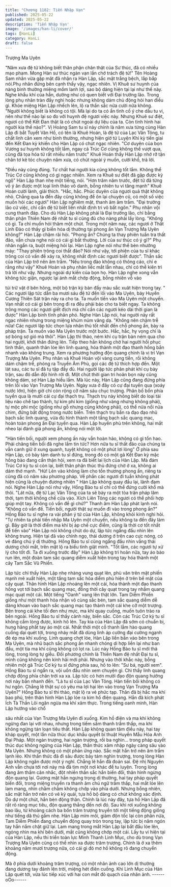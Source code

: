 ```yaml
---
title: "Chương 1182: Tiến Nhập Vạn"
published: 2025-05-22
updated: 2025-05-22
description: 'Tiến Nhập Vạn'
image: '/images/han-li/cover/'
tags: [HanLi]
category: HanLi
draft: false
---
```


Trượng Ma Uyên

"Năm xưa đệ tử không biết thân phận chân thật của Sư thúc, đã
có nhiều mạo phạm. Mong Hàn sư thúc ngàn vạn lần chớ trách đệ
tử!"
Tên Hoàng Sam nhân vừa gặp mặt đã nhận ra Hàn Lập, sắc mặt
trắng bệch, lắp bắp nói.Phụ nhân đứng bên cạnh thấy vậy, ngạc
nhiên. Vị Khuê sư huynh của nàng bình thường miệng mồm lanh
lợi, sao bộ dáng hiện tại lại như thế này. Nghe khẩu khí của hắn,
dường như có quen biết với Đại trưởng lão. Trong lòng phụ nhân
tràn đầy nghi hoặc nhưng không dám chủ động hỏi han điều gì.
Khóe miệng Hàn Lập nhếch lên, lộ ra thần sắc nửa cười nửa
không.
"Người không biết là không có tội. Mà lại do ta có ẩn tình cố ý che
dấu tu vi, nên như thế nào lại so đo với huynh đệ ngươi việc này.
Nhưng Khuê sư điệt, ngươi có thể Kết Đan thật là có chút ngoài
dự liệu của ta. Còn tình hình hai người kia thế nào?".
Vị Hoàng Sam tu sĩ này chính là năm xưa từng cùng Hàn Lập đi
bắt Tuyết Vân Hồ, có tên là Khuê Hoán, là đệ tử của Lạc Vân
Tông, tu chất linh căn xem như bình thường, nhưng hiện giờ từ
Luyện Khí kỳ tiến giai đến Kết Đan kỳ khiến cho Hàn Lập có chút
ngạc nhiên.
"Cơ duyên của bọn Vương sư huynh không tốt lắm, ngay cả Trúc
Cơ cũng không thể vượt qua, cũng đã tọa hóa từ rất nhiều năm
trước"
Khuê Hoán thấy Hàn Lập nhớ rỡ tận chân tơ kẽ tóc chuyện năm
xưa, có chút ngoài ý muốn, cười khổ, trả lời.

"Điều này cũng đúng. Tư chất hai người kia cũng không tốt lắm.
Không thể Trúc Cơ cũng không có gì ngạc nhiên. Xem ra Khuê sư
điệt đã gặp được kỳ ngộ" Hàn Lập than nhẹ một tiếng, nói.
"Hơn trăm năm trước, đệt tử đã từng vô ý ăn được một loại linh
thảo vô danh, bỗng nhiên tu vi tăng mạnh" Khuê Hoán cười lành,
giải thích.
"Hắc, hắc. Phúc duyên của ngươi quả thật không nhỏ. Chẳng qua
ta đến đây cũng không để ôn lại chuyện cũ, có một số việc muốn
hỏi các ngươi" Hàn Lập nghiêm mặt, thanh âm âm trầm.
"Đại trưởng lão cứ việc, chỉ cần đệ tử biết liền nhất định tri vô bất
ngôn."
Phụ nhân vội cung thanh đáp. Cho dù Hàn Lập không phải là Đại
trưởng lão, chỉ bằng thân phận Thiên Nam đệ nhất tu sĩ cũng đủ
cho nàng phải lấy lòng.
"Không có gì. Ta chỉ muốn hỏi thăm một chút. Trong một năm nay,
các ngươi ở Thất Linh Đảo có thấy gì biến hóa dị thường tại
phong ấn Vạn Trượng Ma Uyên không?" Hàn Lập chậm rãi hỏi.
"Phong ấn? Chúng ta thay phiên tuần tra thất đảo, vẫn chưa nghe
nói có cái gì bất thường. Lời của sư thúc có ý gì?" Phụ nhân ngẩn
ra, buột miệng hỏi lại.
Hàn Lập nghe nói như thế bèn nhướng mày:
"Thay phiên trông coi thất đảo? Nói như vậy, tới phiên của tu sĩ
khác trông coi có vấn đề xảy ra, không nhất định các ngươi biết
được".
Thần sắc của Hàn Lập trở nên âm trầm.
"Nếu trong đảo không có thông cáo, chỉ e rằng như vậy" Khuê
Hoán và phụ nhân liếc mắt lẫn nhau, chỉ có thể kiên trì trả lời như
vậy. Nhưng ngoài dự kiến của bọn họ. Hàn Lập nghe xong vẫn
không tức giận, ngược lại ánh mắt chớp động, bỗng nhiên vỗ vào

túi trữ vật ở bên hông, một bộ trận kỳ bàn đầy màu sắc xuât hiện
trong tay.
" Các ngươi lập tức dẫn ba mươi sáu đệ tử đến lối vào Ma Uyên,
bày Huyền Cương Thiên Sát trận này ra cho ta. Ta muốn tiến vào
Ma Uyên một chuyến. Vạn nhất có cái gì bên trong đi ra đều phải
báo cho ta biết ngay. Ta không trông mong các ngươi giết địch mà
chỉ cần các ngươi kéo dài thời gian là được" Hàn Lập bình tĩnh
phân phó. Nghe Hàn Lập nói, hai người này rất ngạc nhiên nhưng
trong miệng khúm núm vâng dạ.
"Không nên chậm trễ nữa! Các ngươi lập tức chọn lựa nhân thủ
tốt nhất đến chỗ phong ấn, bày ra pháp trận. Ta muốn vào Ma
Uyên trước một bước. Hắc, hắc, hy vọng chỉ là sợ bóng sợ gió mà
thôi".
Hàn Lập thì thào, ném khí cụ trận bàn ném qua cho hai người,
khởi thân đứng lên. Tiếp theo hắn không chờ hai người hồi phục
tinh thần, quanh thân lóe lên linh quang, hóa thành một đạo thanh
hồng bắn nhanh vào không trung. Xem ra phương hướng độn
quang chính là vị trí Vạn Trượng Ma Uyên.
Phụ nhân và Khuê Hoán vội vàng cung tiễn, rồi không dám chậm
trễ, phóng ra Truyền Âm Phù, gọi các đệ tử thích hợp đến. Một lát
sau, các tu sĩ đã tụ tập đầy đủ. Hai người lập tức phân phát khí cụ
bày trận, sau đó dẫn đội hình rời đi. Một chút thời gian trì hoãn
bọn này cũng không dám, sợ Hàn Lập hiểu lầm. Mà lúc này, Hàn
Lập cũng đang đứng phía trên lối vào Vạn Trượng Ma Uyên.
Ngày xưa ở đây có cự đại tuyền qua (xoáy nước lớn), hiện giờ chỉ
còn rộng cỡ năm sáu chục trượng. Phân bố bốn phía tuyền qua là
mười cái cự đại thạch trụ. Thạch trụ này không biết do loại tài liệu
nào chế tạo thành, tự kim phi kim (giống như vàng nhưng không
phải), tự mộc phi mộc (giống như gỗ nhưng cũng không phải), có
thể nửa nổi nửa chìm, đứng bất động trong nước biển.
Trên thạch trụ bắn ra đạo đạo nhũ bạch sắc linh quang, vừa đủ
hình thành một tầng bạch sắc quang mạc, hoàn toàn phong ấn
Đại tuyền qua. Hàn Lập huyền phù trên không, hai mắt nheo lại
đánh giá phong ấn, không nói một lời.

"Hàn tiền bối, người xem phong ấn này vẫn hoàn hảo, không có
gì tổn hao. Phải chăng tiền bối đã nghe lầm tin tức? Hơn nữa tu sĩ
thất đảo của chúng ta vẫn canh giữ ở xung quanh, tuyệt không có
một phút lơi lỏng"
Ở phía sau Hàn Lập, có bảy tám danh tu sĩ đứng, trong đó có một
gã Kết Đan kỳ mặc hồng bào đang cẩn thận hỏi, xem ra đã biết lai
lịch của Hàn Lập. Mà đám Trúc Cơ kỳ tu sĩ còn lại, biết thân phận
thúc thủ đứng chờ ở xa, không ai dám thở mạnh.
"Hừ! Lẻn vào không làm cho tổn thương phong ấn, riêng ta cũng
đã có năm sáu phương pháp. Về phần các ngươi đi tuần không
phát hiện cũng là chuyện đương nhiên " Hàn Lập không quay đầu
lại, lãnh đạm nói. Nghe Hàn Lập nói như vậy, Hồng Bào tu sĩ chỉ
có thể đứng cười khổ mà thôi.
"Lát nữa, đệ tử Lạc Vân Tông của ta sẽ bày ra một tòa trận pháp
lâm thời, tạm thời khống chế cửa vào. Xích Liên Tông các ngươi
có thể phối hợp giúp một tay. Không có vấn đề gì chứ?" Thanh âm
Hàn Lập phát lạnh nói.
"Không có vấn đề. Tiền bối, người thật sự muốn đi vào trong
phong ấn?" Hồng Bào tu sĩ nghe ra vài phần ý tứ của Hàn Lập,
không khỏi kinh nghi hỏi.
"Tự nhiên ta phải tiến nhập Ma Uyên một chuyến, nếu không ta
đến đây làm gì. Bây giờ là thời điểm ma khí bị áp chế cực điểm,
cũng là thời cơ tốt nhất để tiến vào" Hàn Lập nói không chút do
dự, lập tức ngẩng đầu nhìn lên không trung.
Hiện tại đã vào chính ngọ, thái dương ở trên cao cực nóng, có vẻ
đáng chú ý dị thường. Hồng Bào tu sĩ cũng ngẩng đầu nhìn vầng
thái dương chói mắt, trên mặt lộ ra biểu tình giật mình.
"Tốt lắm, các ngươi tự xử lý cho tốt đi. Ta đi xuống trước đây" Hàn
Lập không trì hoãn nữa, tay áo bào run lên, một đoàn tam sắc
quang diễm xuất hiện trong tay hóa thành một cây Tam Sắc Vũ
Phiến.

Lập tức chỉ thấy Hàn Lập nhẹ nhàng vung quạt lên, phù văn trên
mặt phiến mạnh mẽ xuất hiện, một tầng tam sắc hỏa diễm phù
hiện ở trên bề mặt của cây quạt.
Thân hình Hàn Lập nhoáng lên một cái, hóa thành một đạo thanh
hồng vọt tới bạch sắc quang mạc, đồng thời cây quạt trong tay
nhắm quang mạc quạt một cái. Một tiếng "Oanh" vang lên thật
lớn. Tam Diễm Phiến giống như một thanh hỏa nhận vô cùng sắc
bén, tam sắc quang diễm dễ dàng khoan vào bạch sắc quang
mạc tạo thành một cái khe cỡ một trượng. Bên trong cái khe tối
đen như mực, ma khí quay cuồng, muốn tuôn trào ra bên ngoài.
Hồng Bào tu sĩ thấy cảnh này, biến sắc. Còn các Trúc Cơ kỳ tu sĩ
không cầm lòng được, kinh hô lên. Tay kia của Hàn Lập đã sớm
có chuẩn bị, hung hăng phất tay áo một cái. Nhất thời một cỗ
thanh lẫm hào quang cuồng dại quét tới, trong nháy mắt đã dùng
linh áp cường đại cường ngạnh đè ép ma khí xuống.
Linh quang chợt lóe, Hàn Lập liền bắn vào bên trong Ma Uyên,
mà nhũ bạch sắc phong ấn nhanh chóng di hợp liền lại như ban
đầu, một tia ma khí cũng không có lọt ra. Lúc này Hồng Bào tu sĩ
mới thả lỏng, trong lòng tự giễu. Đối phương chính là Thiên Nam
đệ nhất Đại tu sĩ, mình cũng không nên kinh hãi mới phải. Nhưng
vào thời khắc này, bỗng nhiên một gã Trúc Cơ kỳ tu sĩ đứng phía
sau, hô to lên:
"Sư bá, người xem".
Hồng Bào tu sĩ ngẩn ra, vội uốn đầu nhìn xem chuyện gì.
Chì thấy linh quang chớp động phía chân trời xa xa. Lập tức có
hơn mười đạo độn quang hướng nơi này bắn nhanh đến.
"Là tu sĩ của Lạc Vân Tông. Hàn tiền bối không có hư ngôn.
Chẳng lẽ thật sự có yêu ma lợi hại lẻn vào trong Vạn Trượng Ma
Uyên?" Hồng Bào tu sĩ thì thào, mặt lộ ra vẻ phức tạp.
Thân đã bị hắc ma khí bao phủ, trên thân hình Hàn Lập lóe ra kim
hồ điện quang. Hắn đã kích phát Ích Tà Thần Lôi ngăn ngừa ma
khí xâm thực. Trong tiếng oanh minh, Hàn Lập hướng vào chổ

sâu nhất của Vạn Trượng Ma Uyên đi xuống.
Kim hồ điện và ma khí không ngừng đan lại với nhau, nhưng
trong tiếm sấm thanh trầm thấp, ma khí không ngừng tán loạn tiêu
thất.
Hàn Lập không quan tâm điều này, hai tay kháp quyết, một lần
nữa thúc dục khẩu quyết bí thuật Huyền Mẫu Hóa Anh Đại Pháp.
Một ngàn trượng, hai ngàn trượng, rồi ba nghìn… trong pháp
quyết thúc dục không ngừng của Hàn Lập, thần thức xâm nhập
ngày càng sâu vào Ma Uyên. Nhưng không có một phản ứng nào.
Sắc mặt hắn trở nên âm trầm lạnh lẽo.
Khi thần thức đã đi sâu được bảy tám nghìn trượng, trong lòng
Hàn Lập không ngăn được một ý nghĩ. Chẵng lẽ hắn đã đoán sai.
Đệ nhị Nguyên Anh vẫn chưa tới nơi này mà đã tìm một nơi khác
để tu luyện. Trong lòng đang âm thầm cân nhắc, đột nhiền thần
sắc hắn biến đổi, thân hình ngừng độn quang lại.
Gương mặt hắn ngưng trọng dị thường, hai tay pháp quyết biến
đổi, trong miệng truyền ra thanh âm chú ngữ trầm thấp, hai mắt
lóe lên lam mang, nhìn chằm chằm không chớp vào phía dưới.
Nhưng bỗng nhiên, sắc mặt hắn trở nên có vẻ kỳ quái, tựa hồ bộ
dáng có chút không xác định. Do dự một chút, hắn bèn động thân.
Chính là lúc này đây, tựa hồ Hàn Lập đã rất rõ ràng mục tiêu, độn
quang thẳng đến nơi đó.
Sau khi rơi xuống không bao lâu, từ khoảng cách ba bốn trăm
trượng truyền tới một tiếng động giống như tiếng dã thú gầm nhẹ.
Hàn Lập mím môi, giảm độn tốc lại còn phân nửa, Tam Diễm
Phiến đang chuyển động quay tròn trong tay, lập tức bị năm ngón
tay hắn nắm chặt giữ lại. Lam mang trong mắt Hàn Lập lại bắt
đầu lóe lên, ngóng nhìn ma khí bên dưới, mắt cũng không chớp
một cái.
Lấy tu vi hiện tại của Hàn Lập, nếu thi triển toàn lực Minh Thanh
Linh Mục, cho dù trong Vạn Trượng Ma Uyên cũng có thể nhìn xa
được trăm trượng. Chính là ở xa thêm khoảng năm mươi trượng
nữa, có cái gì đó mơ hồ không rõ đang chuyển động.

Mà ở phía dưới khoảng trăm trượng, có một nhân ảnh cao lớn dị
thường đang dương tay đánh lên trời, miệng hét điên cuồng.
Khi Linh Mục của Hàn Lập quét tới, vừa lúc tiếp xúc với hai con
mắt đỏ quạch của nhân ảnh.
------oOo------
